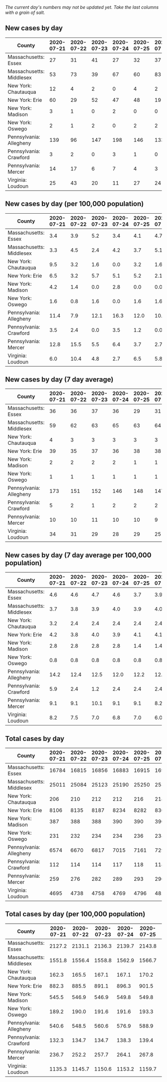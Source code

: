 _The current day's numbers may not be updated yet. Take the last columns with a grain of salt._
## New cases by day

| County | 2020-07-21 | 2020-07-22 | 2020-07-23 | 2020-07-24 | 2020-07-25 | 2020-07-26 | 2020-07-27 |
| --- | --- | --- | --- | --- | --- | --- | --- |
| Massachusetts: Essex | 27 | 31 | 41 | 27 | 32 | 37 | 38 |
| Massachusetts: Middlesex | 53 | 73 | 39 | 67 | 60 | 83 | 63 |
| New York: Chautauqua | 12 | 4 | 2 | 0 | 4 | 2 |  |
| New York: Erie | 60 | 29 | 52 | 47 | 48 | 19 | 26 |
| New York: Madison | 3 | 1 | 0 | 2 | 0 | 0 |  |
| New York: Oswego | 2 | 1 | 2 | 0 | 2 | 2 | 1 |
| Pennsylvania: Allegheny | 139 | 96 | 147 | 198 | 146 | 133 | 180 |
| Pennsylvania: Crawford | 3 | 2 | 0 | 3 | 1 | 0 |  |
| Pennsylvania: Mercer | 14 | 17 | 6 | 7 | 4 | 3 | 4 |
| Virginia: Loudoun | 25 | 43 | 20 | 11 | 27 | 24 | 94 |

## New cases by day (per 100,000 population)

| County | 2020-07-21 | 2020-07-22 | 2020-07-23 | 2020-07-24 | 2020-07-25 | 2020-07-26 | 2020-07-27 |
| --- | --- | --- | --- | --- | --- | --- | --- |
| Massachusetts: Essex | 3.4 | 3.9 | 5.2 | 3.4 | 4.1 | 4.7 | 4.8 |
| Massachusetts: Middlesex | 3.3 | 4.5 | 2.4 | 4.2 | 3.7 | 5.1 | 3.9 |
| New York: Chautauqua | 9.5 | 3.2 | 1.6 | 0.0 | 3.2 | 1.6 |  |
| New York: Erie | 6.5 | 3.2 | 5.7 | 5.1 | 5.2 | 2.1 | 2.8 |
| New York: Madison | 4.2 | 1.4 | 0.0 | 2.8 | 0.0 | 0.0 |  |
| New York: Oswego | 1.6 | 0.8 | 1.6 | 0.0 | 1.6 | 1.6 | 0.8 |
| Pennsylvania: Allegheny | 11.4 | 7.9 | 12.1 | 16.3 | 12.0 | 10.9 | 14.8 |
| Pennsylvania: Crawford | 3.5 | 2.4 | 0.0 | 3.5 | 1.2 | 0.0 |  |
| Pennsylvania: Mercer | 12.8 | 15.5 | 5.5 | 6.4 | 3.7 | 2.7 | 3.7 |
| Virginia: Loudoun | 6.0 | 10.4 | 4.8 | 2.7 | 6.5 | 5.8 | 22.7 |

## New cases by day (7 day average)

| County | 2020-07-21 | 2020-07-22 | 2020-07-23 | 2020-07-24 | 2020-07-25 | 2020-07-26 | 2020-07-27 |
| --- | --- | --- | --- | --- | --- | --- | --- |
| Massachusetts: Essex | 36 | 36 | 37 | 36 | 29 | 31 | 33 |
| Massachusetts: Middlesex | 59 | 62 | 63 | 65 | 63 | 64 | 63 |
| New York: Chautauqua | 4 | 3 | 3 | 3 | 3 | 3 |  |
| New York: Erie | 39 | 35 | 37 | 36 | 38 | 38 | 40 |
| New York: Madison | 2 | 2 | 2 | 2 | 1 | 1 |  |
| New York: Oswego | 1 | 1 | 1 | 1 | 1 | 1 | 1 |
| Pennsylvania: Allegheny | 173 | 151 | 152 | 146 | 148 | 147 | 148 |
| Pennsylvania: Crawford | 5 | 2 | 1 | 2 | 2 | 2 |  |
| Pennsylvania: Mercer | 10 | 10 | 11 | 10 | 10 | 9 | 8 |
| Virginia: Loudoun | 34 | 31 | 29 | 28 | 29 | 25 | 35 |

## New cases by day (7 day average per 100,000 population)

| County | 2020-07-21 | 2020-07-22 | 2020-07-23 | 2020-07-24 | 2020-07-25 | 2020-07-26 | 2020-07-27 |
| --- | --- | --- | --- | --- | --- | --- | --- |
| Massachusetts: Essex | 4.6 | 4.6 | 4.7 | 4.6 | 3.7 | 3.9 | 4.2 |
| Massachusetts: Middlesex | 3.7 | 3.8 | 3.9 | 4.0 | 3.9 | 4.0 | 3.9 |
| New York: Chautauqua | 3.2 | 2.4 | 2.4 | 2.4 | 2.4 | 2.4 |  |
| New York: Erie | 4.2 | 3.8 | 4.0 | 3.9 | 4.1 | 4.1 | 4.4 |
| New York: Madison | 2.8 | 2.8 | 2.8 | 2.8 | 1.4 | 1.4 |  |
| New York: Oswego | 0.8 | 0.8 | 0.8 | 0.8 | 0.8 | 0.8 | 0.8 |
| Pennsylvania: Allegheny | 14.2 | 12.4 | 12.5 | 12.0 | 12.2 | 12.1 | 12.2 |
| Pennsylvania: Crawford | 5.9 | 2.4 | 1.2 | 2.4 | 2.4 | 2.4 |  |
| Pennsylvania: Mercer | 9.1 | 9.1 | 10.1 | 9.1 | 9.1 | 8.2 | 7.3 |
| Virginia: Loudoun | 8.2 | 7.5 | 7.0 | 6.8 | 7.0 | 6.0 | 8.5 |

## Total cases by day

| County | 2020-07-21 | 2020-07-22 | 2020-07-23 | 2020-07-24 | 2020-07-25 | 2020-07-26 | 2020-07-27 |
| --- | --- | --- | --- | --- | --- | --- | --- |
| Massachusetts: Essex | 16784 | 16815 | 16856 | 16883 | 16915 | 16952 | 16990 |
| Massachusetts: Middlesex | 25011 | 25084 | 25123 | 25190 | 25250 | 25333 | 25396 |
| New York: Chautauqua | 206 | 210 | 212 | 212 | 216 | 218 |  |
| New York: Erie | 8106 | 8135 | 8187 | 8234 | 8282 | 8301 | 8327 |
| New York: Madison | 387 | 388 | 388 | 390 | 390 | 390 |  |
| New York: Oswego | 231 | 232 | 234 | 234 | 236 | 238 | 239 |
| Pennsylvania: Allegheny | 6574 | 6670 | 6817 | 7015 | 7161 | 7294 | 7474 |
| Pennsylvania: Crawford | 112 | 114 | 114 | 117 | 118 | 118 |  |
| Pennsylvania: Mercer | 259 | 276 | 282 | 289 | 293 | 296 | 300 |
| Virginia: Loudoun | 4695 | 4738 | 4758 | 4769 | 4796 | 4820 | 4914 |

## Total cases by day (per 100,000 population)

| County | 2020-07-21 | 2020-07-22 | 2020-07-23 | 2020-07-24 | 2020-07-25 | 2020-07-26 | 2020-07-27 |
| --- | --- | --- | --- | --- | --- | --- | --- |
| Massachusetts: Essex | 2127.2 | 2131.1 | 2136.3 | 2139.7 | 2143.8 | 2148.4 | 2153.3 |
| Massachusetts: Middlesex | 1551.8 | 1556.4 | 1558.8 | 1562.9 | 1566.7 | 1571.8 | 1575.7 |
| New York: Chautauqua | 162.3 | 165.5 | 167.1 | 167.1 | 170.2 | 171.8 |  |
| New York: Erie | 882.3 | 885.5 | 891.1 | 896.3 | 901.5 | 903.6 | 906.4 |
| New York: Madison | 545.5 | 546.9 | 546.9 | 549.8 | 549.8 | 549.8 |  |
| New York: Oswego | 189.2 | 190.0 | 191.6 | 191.6 | 193.3 | 194.9 | 195.7 |
| Pennsylvania: Allegheny | 540.6 | 548.5 | 560.6 | 576.9 | 588.9 | 599.8 | 614.6 |
| Pennsylvania: Crawford | 132.3 | 134.7 | 134.7 | 138.3 | 139.4 | 139.4 |  |
| Pennsylvania: Mercer | 236.7 | 252.2 | 257.7 | 264.1 | 267.8 | 270.5 | 274.2 |
| Virginia: Loudoun | 1135.3 | 1145.7 | 1150.6 | 1153.2 | 1159.7 | 1165.5 | 1188.3 |
